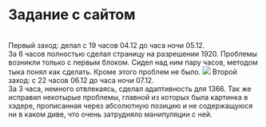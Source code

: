 <h1>Задание с сайтом</h1><br>
Первый заход: делал с 19 часов 04.12 до часа ночи 05.12.<br> За 6 часов полностью сделал страницу на разрешении 1920. Проблемы возникли только с первым блоком. Сидел над ним пару часов, 
методом тыка понял как сделать. Кроме этого проблем не было.
<img src="https://github.com/Lexan4uk/imgs/raw/main/yQdQQrl.png">
Второй заход: с 22 часов 06.12 до часа ночи 07.12.<br>
За 3 часа, немного отвлекаясь, сделал адаптивность для 1366. Так же исправил некотырые проблемы, главной из которых была картинка в хэдере, прописанная через абсолютную позицию и не содержащуюся ни в каком диве, что очень затрудняло манипуляции с ней. 
